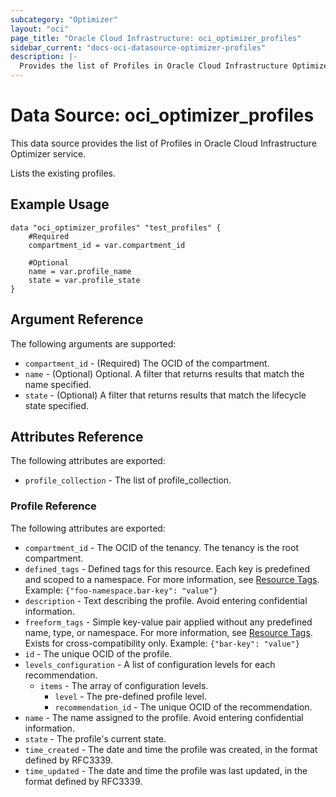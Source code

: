 ```yaml
---
subcategory: "Optimizer"
layout: "oci"
page_title: "Oracle Cloud Infrastructure: oci_optimizer_profiles"
sidebar_current: "docs-oci-datasource-optimizer-profiles"
description: |-
  Provides the list of Profiles in Oracle Cloud Infrastructure Optimizer service
---
```


# Data Source: oci_optimizer_profiles
This data source provides the list of Profiles in Oracle Cloud Infrastructure Optimizer service.

Lists the existing profiles.


## Example Usage

```hcl
data "oci_optimizer_profiles" "test_profiles" {
	#Required
	compartment_id = var.compartment_id

	#Optional
	name = var.profile_name
	state = var.profile_state
}
```

## Argument Reference

The following arguments are supported:

* `compartment_id` - (Required) The OCID of the compartment.
* `name` - (Optional) Optional. A filter that returns results that match the name specified.
* `state` - (Optional) A filter that returns results that match the lifecycle state specified. 


## Attributes Reference

The following attributes are exported:

* `profile_collection` - The list of profile_collection.

### Profile Reference

The following attributes are exported:

* `compartment_id` - The OCID of the tenancy. The tenancy is the root compartment.
* `defined_tags` - Defined tags for this resource. Each key is predefined and scoped to a namespace. For more information, see [Resource Tags](https://docs.cloud.oracle.com/iaas/Content/General/Concepts/resourcetags.htm).  Example: `{"foo-namespace.bar-key": "value"}` 
* `description` - Text describing the profile. Avoid entering confidential information.
* `freeform_tags` - Simple key-value pair applied without any predefined name, type, or namespace. For more information, see [Resource Tags](https://docs.cloud.oracle.com/iaas/Content/General/Concepts/resourcetags.htm). Exists for cross-compatibility only.  Example: `{"bar-key": "value"}` 
* `id` - The unique OCID of the profile.
* `levels_configuration` - A list of configuration levels for each recommendation.
	* `items` - The array of configuration levels.
		* `level` - The pre-defined profile level.
		* `recommendation_id` - The unique OCID of the recommendation.
* `name` - The name assigned to the profile. Avoid entering confidential information.
* `state` - The profile's current state.
* `time_created` - The date and time the profile was created, in the format defined by RFC3339.
* `time_updated` - The date and time the profile was last updated, in the format defined by RFC3339.

